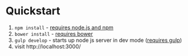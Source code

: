 # Quickstart

1. `npm install` - [requires node.js and npm](http://nodejs.org/) 
2. `bower install` - [requires bower](http://bower.io/#installing-bower)
3. `gulp develop` - starts up node js server in dev mode ([requires gulp](https://github.com/gulpjs/gulp/blob/master/docs/getting-started.md#1-install-gulp-globally))
4. visit http://localhost:3000/
